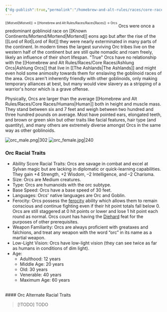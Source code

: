 ```yaml
---
{"dg-publish":true,"permalink":"/homebrew-and-alt-rules/races/core-races/orcs/"}
---
```


<sup><sup>[[Mistveil\|Mistveil]] → [[Homebrew and Alt Rules/Races/Races\|Races]] → Orcs</sup></sup>
Orcs were once a predominant goblinoid race on [[Known Continents/Mortend/Mortend\|Mortend]] eons ago but after the rise of the [[Lord of Rot\|Lord of Rot]] they were nearly exterminated in many parts of the continent. In modern times the largest surviving Orc tribes live on the western half of the continent but are still quite nomadic and roam freely, likely an influence of their short lifespan. "True" Orcs have no relationship with the [[Homebrew and Alt Rules/Races/Core Races/Ashlung Orcs\|Ashlung Orcs]] that live in [[The Ashlands\|The Ashlands]] and might even hold some animosity towards them for enslaving the goblinoid races of the area. Orcs aren't inherently friendly with other goblinoids, only making temporary alliances at best, but many would view slavery as a stripping of a warrior's honor which is a grave offense.

Physically, Orcs are larger than the average [[Homebrew and Alt Rules/Races/Core Races/Humans\|Human]] both in height and muscle mass. They stand between six and 7 feet and weigh between two hundred and three hundred pounds on average. Most have pointed ears, elongated teeth, and brown or green skin but other traits like facial features, hair type (and quantity), and many others are extremely diverse amongst Orcs in the same way as other goblinoids.

![orc_male.png|302](/img/user/Attachments/orc_male.png) ![orc_female.jpg|240](/img/user/Attachments/orc_female.jpg)

### Orc Racial Traits
- Ability Score Racial Traits: Orcs are savage in combat and excel at Sylvan magic but are lacking in diplomatic or quick-learning capabilities. They gain +4 Strength, +2 Wisdom, –2 Intelligence, and –2 Charisma.
- Size: Orcs are Medium creatures.
- Type: Orcs are humanoids with the orc subtype.
- Base Speed: Orcs have a base speed of 30 feet.
- Languages: Orcs' native languages are Orc and Goblin.
- Ferocity: Orcs possess the [ferocity](https://www.d20pfsrd.com/bestiary/rules-for-monsters/universal-monster-rules#TOC-Ferocity-Ex-) ability which allows them to remain conscious and continue fighting even if their hit point totals fall below 0. Orcs are still staggered at 0 hit points or lower and lose 1 hit point each round as normal. Orcs count has having the [Diehard](https://www.d20pfsrd.com/feats/general-feats/diehard/) feat for the purposes of other prerequisites.
- Weapon Familiarity: Orcs are always proficient with greataxes and falchions, and treat any weapon with the word “orc” in its name as a martial weapon.
- Low-Light Vision: Orcs have low-light vision (they can see twice as far as humans in conditions of dim light).
- Age:
    - Adulthood: 12 years
    - Middle Age: 20 years
    - Old: 30 years
    - Venerable: 40 years
    - Maximum Age: 60 years
<br>
#### Orc Alternate Racial Traits

> [!TODO] TODO
